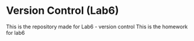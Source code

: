 # Version Control (Lab6)
This is the repository made for Lab6 - version control
This is the homework for lab6
